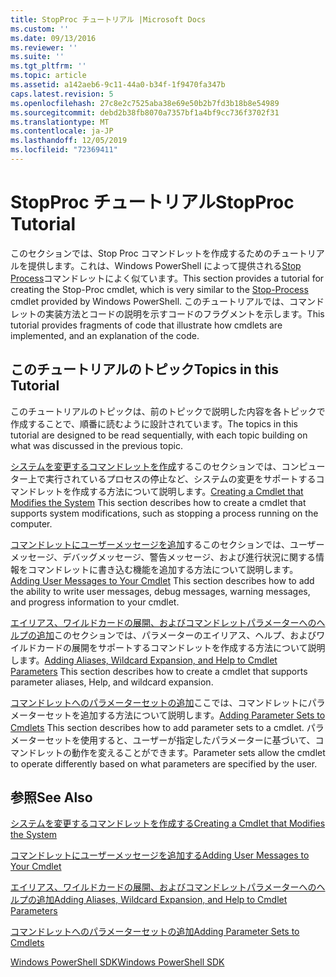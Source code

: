 ```yaml
---
title: StopProc チュートリアル |Microsoft Docs
ms.custom: ''
ms.date: 09/13/2016
ms.reviewer: ''
ms.suite: ''
ms.tgt_pltfrm: ''
ms.topic: article
ms.assetid: a142aeb6-9c11-44a0-b34f-1f9470fa347b
caps.latest.revision: 5
ms.openlocfilehash: 27c8e2c7525aba38e69e50b2b7fd3b18b8e54989
ms.sourcegitcommit: debd2b38fb8070a7357bf1a4bf9cc736f3702f31
ms.translationtype: MT
ms.contentlocale: ja-JP
ms.lasthandoff: 12/05/2019
ms.locfileid: "72369411"
---
```

# <a name="stopproc-tutorial"></a><span data-ttu-id="e0d38-102">StopProc チュートリアル</span><span class="sxs-lookup"><span data-stu-id="e0d38-102">StopProc Tutorial</span></span>

<span data-ttu-id="e0d38-103">このセクションでは、Stop Proc コマンドレットを作成するためのチュートリアルを提供します。これは、Windows PowerShell によって提供される[Stop Process](/powershell/module/Microsoft.PowerShell.Management/Stop-Process)コマンドレットによく似ています。</span><span class="sxs-lookup"><span data-stu-id="e0d38-103">This section provides a tutorial for creating the Stop-Proc cmdlet, which is very similar to the [Stop-Process](/powershell/module/Microsoft.PowerShell.Management/Stop-Process) cmdlet provided by Windows PowerShell.</span></span> <span data-ttu-id="e0d38-104">このチュートリアルでは、コマンドレットの実装方法とコードの説明を示すコードのフラグメントを示します。</span><span class="sxs-lookup"><span data-stu-id="e0d38-104">This tutorial provides fragments of code that illustrate how cmdlets are implemented, and an explanation of the code.</span></span>

## <a name="topics-in-this-tutorial"></a><span data-ttu-id="e0d38-105">このチュートリアルのトピック</span><span class="sxs-lookup"><span data-stu-id="e0d38-105">Topics in this Tutorial</span></span>

<span data-ttu-id="e0d38-106">このチュートリアルのトピックは、前のトピックで説明した内容を各トピックで作成することで、順番に読むように設計されています。</span><span class="sxs-lookup"><span data-stu-id="e0d38-106">The topics in this tutorial are designed to be read sequentially, with each topic building on what was discussed in the previous topic.</span></span>

<span data-ttu-id="e0d38-107">[システムを変更するコマンドレットを作成](./creating-a-cmdlet-that-modifies-the-system.md)するこのセクションでは、コンピューター上で実行されているプロセスの停止など、システムの変更をサポートするコマンドレットを作成する方法について説明します。</span><span class="sxs-lookup"><span data-stu-id="e0d38-107">[Creating a Cmdlet that Modifies the System](./creating-a-cmdlet-that-modifies-the-system.md) This section describes how to create a cmdlet that supports system modifications, such as stopping a process running on the computer.</span></span>

<span data-ttu-id="e0d38-108">[コマンドレットにユーザーメッセージを追加](./adding-user-messages-to-your-cmdlet.md)するこのセクションでは、ユーザーメッセージ、デバッグメッセージ、警告メッセージ、および進行状況に関する情報をコマンドレットに書き込む機能を追加する方法について説明します。</span><span class="sxs-lookup"><span data-stu-id="e0d38-108">[Adding User Messages to Your Cmdlet](./adding-user-messages-to-your-cmdlet.md) This section describes how to add the ability to write user messages, debug messages, warning messages, and progress information to your cmdlet.</span></span>

<span data-ttu-id="e0d38-109">[エイリアス、ワイルドカードの展開、およびコマンドレットパラメーターへのヘルプの追加](./adding-aliases-wildcard-expansion-and-help-to-cmdlet-parameters.md)このセクションでは、パラメーターのエイリアス、ヘルプ、およびワイルドカードの展開をサポートするコマンドレットを作成する方法について説明します。</span><span class="sxs-lookup"><span data-stu-id="e0d38-109">[Adding Aliases, Wildcard Expansion, and Help to Cmdlet Parameters](./adding-aliases-wildcard-expansion-and-help-to-cmdlet-parameters.md) This section describes how to create a cmdlet that supports parameter aliases, Help, and wildcard expansion.</span></span>

<span data-ttu-id="e0d38-110">[コマンドレットへのパラメーターセットの追加](./adding-parameter-sets-to-a-cmdlet.md)ここでは、コマンドレットにパラメーターセットを追加する方法について説明します。</span><span class="sxs-lookup"><span data-stu-id="e0d38-110">[Adding Parameter Sets to Cmdlets](./adding-parameter-sets-to-a-cmdlet.md) This section describes how to add parameter sets to a cmdlet.</span></span> <span data-ttu-id="e0d38-111">パラメーターセットを使用すると、ユーザーが指定したパラメーターに基づいて、コマンドレットの動作を変えることができます。</span><span class="sxs-lookup"><span data-stu-id="e0d38-111">Parameter sets allow the cmdlet to operate differently based on what parameters are specified by the user.</span></span>

## <a name="see-also"></a><span data-ttu-id="e0d38-112">参照</span><span class="sxs-lookup"><span data-stu-id="e0d38-112">See Also</span></span>

[<span data-ttu-id="e0d38-113">システムを変更するコマンドレットを作成する</span><span class="sxs-lookup"><span data-stu-id="e0d38-113">Creating a Cmdlet that Modifies the System</span></span>](./creating-a-cmdlet-that-modifies-the-system.md)

[<span data-ttu-id="e0d38-114">コマンドレットにユーザーメッセージを追加する</span><span class="sxs-lookup"><span data-stu-id="e0d38-114">Adding User Messages to Your Cmdlet</span></span>](./adding-user-messages-to-your-cmdlet.md)

[<span data-ttu-id="e0d38-115">エイリアス、ワイルドカードの展開、およびコマンドレットパラメーターへのヘルプの追加</span><span class="sxs-lookup"><span data-stu-id="e0d38-115">Adding Aliases, Wildcard Expansion, and Help to Cmdlet Parameters</span></span>](./adding-aliases-wildcard-expansion-and-help-to-cmdlet-parameters.md)

[<span data-ttu-id="e0d38-116">コマンドレットへのパラメーターセットの追加</span><span class="sxs-lookup"><span data-stu-id="e0d38-116">Adding Parameter Sets to Cmdlets</span></span>](./adding-parameter-sets-to-a-cmdlet.md)

[<span data-ttu-id="e0d38-117">Windows PowerShell SDK</span><span class="sxs-lookup"><span data-stu-id="e0d38-117">Windows PowerShell SDK</span></span>](../windows-powershell-reference.md)
